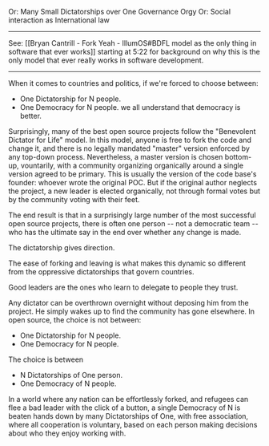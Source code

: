Or: Many Small Dictatorships over One Governance Orgy
Or: Social interaction as International law

---

See: [[Bryan Cantrill - Fork Yeah - IllumOS#BDFL model as the only thing in software that ever works]] starting at 5:22 for background on why this is the only model that ever really works in software development.

---

When it comes to countries and politics, if we're forced to choose between:
- One Dictatorship for N people.
- One Democracy for N people.
we all understand that democracy is better.

Surprisingly, many of the best open source projects follow the "Benevolent Dictator for Life" model. In this model, anyone is free to fork the code and change it, and there is no legally mandated "master" version enforced by any top-down process. Nevertheless, a master version is chosen bottom-up, vountarily, with a community organizing organically around a single version agreed to be primary. This is usually the version of the code base's founder: whoever wrote the original POC. But if the original author neglects the project, a new leader is elected organically, not through formal votes but by the community voting with their feet. 

The end result is that in a surprisingly large number of the most successful open source projects, there is often one person -- not a democratic team -- who has the ultimate say in the end over whether any change is made.

The dictatorship gives direction.

The ease of forking and leaving is what makes this dynamic so different from the oppressive dictatorships that govern countries.

Good leaders are the ones who learn to delegate to people they trust.

Any dictator can be overthrown overnight without deposing him from the project. He simply wakes up to find the community has gone elsewhere. In open source, the choice is not between:

- One Dictatorship for N people.
- One Democracy for N people.

The choice is between

- N Dictatorships of One person.
- One Democracy of N people.

In a world where any nation can be effortlessly forked, and refugees can flee a bad leader with the click of a button, a single Democracy of N is beaten hands down by many Dictatorships of One, with free association, where all cooperation is voluntary, based on each person making decisions about who they enjoy working with.